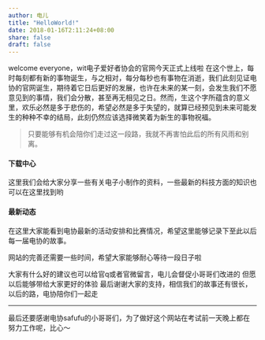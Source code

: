 ```yaml
---
author: 电儿
title: "HelloWorld!"
date: 2018-01-16T2:11:24+08:00
share: false
draft: false
---
```

welcome everyone，wit电子爱好者协会的官网今天正式上线啦
在这个世上，每时每刻都有新的事物诞生，与之相对，每分每秒也有事物在消逝，我们此刻见证电协的官网诞生，期待着它日后更好的发展，也许在未来的某一刻，会发生我们不愿意见到的事情，我们会分散，甚至再无相见之日。然而，生这个字所蕴含的意义里，欢乐必然是多于悲伤的，希望必然是多于失望的，就算已经预见到未来可能发生的种种不幸的结局，此刻仍然应该选择微笑着为新生的事物祝福。
> 只要能够有机会陪你们走过这一段路，我就不再害怕此后的所有风雨和别离。

#### 下载中心
这里我们会给大家分享一些有关电子小制作的资料，一些最新的科技方面的知识也可以在这里找到哟

#### 最新动态
在这里大家能看到电协最新的活动安排和比赛情况，希望这里能够记录下至此以后每一届电协的故事。



网站的完善还需要一些时间，希望大家能够耐心等待一段日子啦

大家有什么好的建议也可以给官q或者官微留言，电儿会督促小哥哥们改进的
但愿以后能够带给大家更好的体验
最后谢谢大家的支持，相信我们的故事还有很长，以后的路，电协陪你们一起走

***
最后还要感谢电协safufu的小哥哥们，为了做好这个网站在考试前一天晚上都在努力工作呢，比心～

